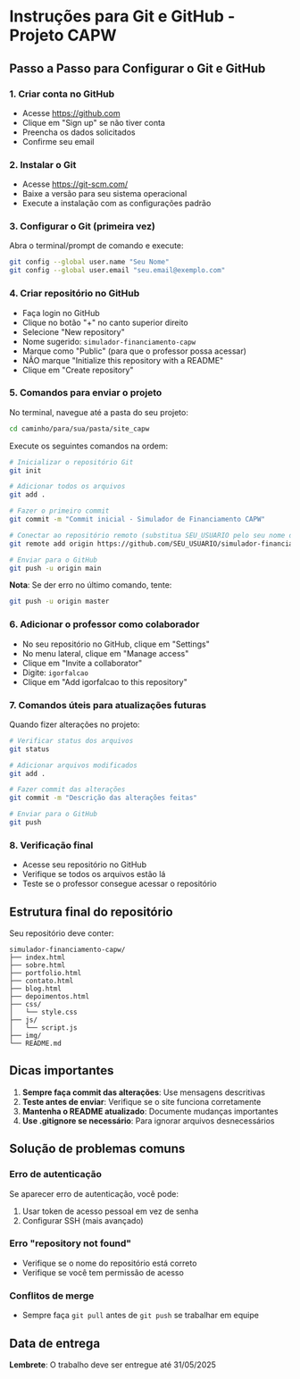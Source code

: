 # Instruções para Git e GitHub - Projeto CAPW

## Passo a Passo para Configurar o Git e GitHub

### 1. Criar conta no GitHub
- Acesse https://github.com
- Clique em "Sign up" se não tiver conta
- Preencha os dados solicitados
- Confirme seu email

### 2. Instalar o Git
- Acesse https://git-scm.com/
- Baixe a versão para seu sistema operacional
- Execute a instalação com as configurações padrão

### 3. Configurar o Git (primeira vez)
Abra o terminal/prompt de comando e execute:
```bash
git config --global user.name "Seu Nome"
git config --global user.email "seu.email@exemplo.com"
```

### 4. Criar repositório no GitHub
- Faça login no GitHub
- Clique no botão "+" no canto superior direito
- Selecione "New repository"
- Nome sugerido: `simulador-financiamento-capw`
- Marque como "Public" (para que o professor possa acessar)
- NÃO marque "Initialize this repository with a README"
- Clique em "Create repository"

### 5. Comandos para enviar o projeto

No terminal, navegue até a pasta do seu projeto:
```bash
cd caminho/para/sua/pasta/site_capw
```

Execute os seguintes comandos na ordem:

```bash
# Inicializar o repositório Git
git init

# Adicionar todos os arquivos
git add .

# Fazer o primeiro commit
git commit -m "Commit inicial - Simulador de Financiamento CAPW"

# Conectar ao repositório remoto (substitua SEU_USUARIO pelo seu nome de usuário do GitHub)
git remote add origin https://github.com/SEU_USUARIO/simulador-financiamento-capw.git

# Enviar para o GitHub
git push -u origin main
```

**Nota**: Se der erro no último comando, tente:
```bash
git push -u origin master
```

### 6. Adicionar o professor como colaborador
- No seu repositório no GitHub, clique em "Settings"
- No menu lateral, clique em "Manage access"
- Clique em "Invite a collaborator"
- Digite: `igorfalcao`
- Clique em "Add igorfalcao to this repository"

### 7. Comandos úteis para atualizações futuras

Quando fizer alterações no projeto:
```bash
# Verificar status dos arquivos
git status

# Adicionar arquivos modificados
git add .

# Fazer commit das alterações
git commit -m "Descrição das alterações feitas"

# Enviar para o GitHub
git push
```

### 8. Verificação final
- Acesse seu repositório no GitHub
- Verifique se todos os arquivos estão lá
- Teste se o professor consegue acessar o repositório

## Estrutura final do repositório

Seu repositório deve conter:
```
simulador-financiamento-capw/
├── index.html
├── sobre.html
├── portfolio.html
├── contato.html
├── blog.html
├── depoimentos.html
├── css/
│   └── style.css
├── js/
│   └── script.js
├── img/
└── README.md
```

## Dicas importantes

1. **Sempre faça commit das alterações**: Use mensagens descritivas
2. **Teste antes de enviar**: Verifique se o site funciona corretamente
3. **Mantenha o README atualizado**: Documente mudanças importantes
4. **Use .gitignore se necessário**: Para ignorar arquivos desnecessários

## Solução de problemas comuns

### Erro de autenticação
Se aparecer erro de autenticação, você pode:
1. Usar token de acesso pessoal em vez de senha
2. Configurar SSH (mais avançado)

### Erro "repository not found"
- Verifique se o nome do repositório está correto
- Verifique se você tem permissão de acesso

### Conflitos de merge
- Sempre faça `git pull` antes de `git push` se trabalhar em equipe

## Data de entrega
**Lembrete**: O trabalho deve ser entregue até 31/05/2025


